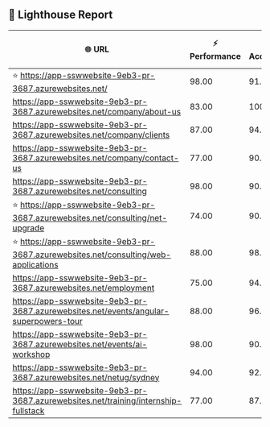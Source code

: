 ## 🚀 Lighthouse Report

| 🌐 URL | ⚡ Performance | ♿ Accessibility | ✅ Best Practices | 🔍 SEO | 📦 Bundle Size | 🗑️ Unused Bundle |
| --- | ----------- | ------------- | -------------- | --- | ---------------- | ---------------- |
| ⭐ https://app-sswwebsite-9eb3-pr-3687.azurewebsites.net/ | 98.00 | 91.00 | 74.00 | 69.00 | 4.29 MB | 2.09 MB |
| https://app-sswwebsite-9eb3-pr-3687.azurewebsites.net/company/about-us | 83.00 | 100.00 | 74.00 | 69.00 | 3.94 MB | 1.87 MB |
| https://app-sswwebsite-9eb3-pr-3687.azurewebsites.net/company/clients | 87.00 | 94.00 | 74.00 | 69.00 | 4.31 MB | 2.09 MB |
| https://app-sswwebsite-9eb3-pr-3687.azurewebsites.net/company/contact-us | 77.00 | 90.00 | 74.00 | 61.00 | 7.55 MB | 4.73 MB |
| https://app-sswwebsite-9eb3-pr-3687.azurewebsites.net/consulting | 98.00 | 90.00 | 70.00 | 69.00 | 5.04 MB | 2.10 MB |
| ⭐ https://app-sswwebsite-9eb3-pr-3687.azurewebsites.net/consulting/net-upgrade | 74.00 | 90.00 | 56.00 | 54.00 | 7.54 MB | 4.68 MB |
| ⭐ https://app-sswwebsite-9eb3-pr-3687.azurewebsites.net/consulting/web-applications | 88.00 | 98.00 | 74.00 | 61.00 | 4.22 MB | 2.04 MB |
| https://app-sswwebsite-9eb3-pr-3687.azurewebsites.net/employment | 75.00 | 94.00 | 74.00 | 66.00 | 4.19 MB | 1.88 MB |
| https://app-sswwebsite-9eb3-pr-3687.azurewebsites.net/events/angular-superpowers-tour | 88.00 | 96.00 | 70.00 | 69.00 | 7.23 MB | 4.42 MB |
| https://app-sswwebsite-9eb3-pr-3687.azurewebsites.net/events/ai-workshop | 98.00 | 90.00 | 70.00 | 61.00 | 7.23 MB | 4.43 MB |
| https://app-sswwebsite-9eb3-pr-3687.azurewebsites.net/netug/sydney | 94.00 | 92.00 | 74.00 | 61.00 | 4.42 MB | 2.15 MB |
| https://app-sswwebsite-9eb3-pr-3687.azurewebsites.net/training/internship-fullstack | 77.00 | 87.00 | 74.00 | 69.00 | 3.94 MB | 1.84 MB |